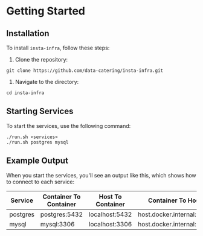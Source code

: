 # Getting Started

## Installation

To install `insta-infra`, follow these steps:

1. Clone the repository:

```shell
git clone https://github.com/data-catering/insta-infra.git
```

1. Navigate to the directory:

```shell
cd insta-infra
```

## Starting Services

To start the services, use the following command:

```shell
./run.sh <services>
./run.sh postgres mysql
```

## Example Output

When you start the services, you'll see an output like this, which shows how to connect to each service:

| Service  | Container To Container | Host To Container | Container To Host       |
|----------|------------------------|-------------------|-------------------------|
| postgres | postgres:5432          | localhost:5432    | host.docker.internal:5432 |
| mysql    | mysql:3306             | localhost:3306    | host.docker.internal:3306 |
